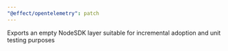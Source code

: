 ```yaml
---
"@effect/opentelemetry": patch
---
```


Exports an empty NodeSDK layer suitable for incremental adoption and unit testing purposes
